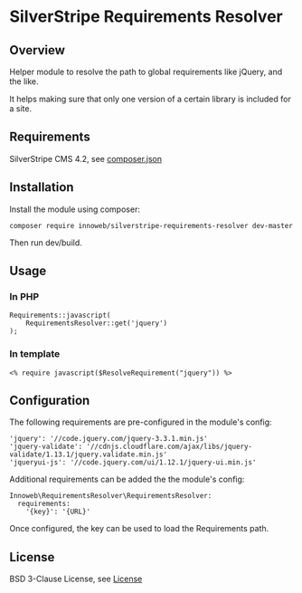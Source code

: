 # SilverStripe Requirements Resolver

## Overview

Helper module to resolve the path to global requirements like jQuery, and the like. 

It helps making sure that only one version of a certain library is included for a site.

## Requirements

SilverStripe CMS 4.2, see [composer.json](composer.json)

## Installation

Install the module using composer:

```
composer require innoweb/silverstripe-requirements-resolver dev-master
```
Then run dev/build.

## Usage

### In PHP

```
Requirements::javascript(
    RequirementsResolver::get('jquery')
);
```

### In template

```
<% require javascript($ResolveRequirement("jquery")) %>
```

## Configuration

The following requirements are pre-configured in the module's config:

```
'jquery': '//code.jquery.com/jquery-3.3.1.min.js'
'jquery-validate': '//cdnjs.cloudflare.com/ajax/libs/jquery-validate/1.13.1/jquery.validate.min.js'
'jqueryui-js': '//code.jquery.com/ui/1.12.1/jquery-ui.min.js'
```

Additional requirements can be added the the module's config:

```
Innoweb\RequirementsResolver\RequirementsResolver:
  requirements:
    '{key}': '{URL}'
```

Once configured, the key can be used to load the Requirements path.

## License

BSD 3-Clause License, see [License](license.md)
